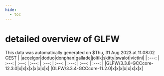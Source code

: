 ```yaml
---
hide:
  - toc
---
```


detailed overview of GLFW
=========================


This data was automatically generated on $Thu, 31 Aug 2023 at 11:08:02 CEST
| |accelgor|doduo|donphan|gallade|joltik|skitty|swalot|victini|
| :---: | :---: | :---: | :---: | :---: | :---: | :---: | :---: | :---: |
|GLFW/3.3.8-GCCcore-12.3.0|x|x|x|x|x|x|x|x|
|GLFW/3.3.4-GCCcore-11.2.0|x|x|x|x|x|x|x|x|
